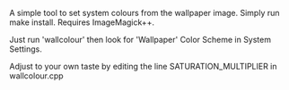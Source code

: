 A simple tool to set system colours from the wallpaper image. Simply run make install. Requires ImageMagick++.

Just run 'wallcolour' then look for 'Wallpaper' Color Scheme in System Settings.

Adjust to your own taste by editing the line SATURATION_MULTIPLIER in wallcolour.cpp 
